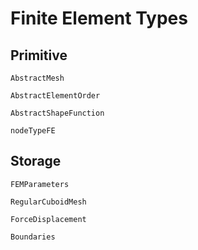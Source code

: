 # Finite Element Types

## Primitive

```@docs
AbstractMesh
```

```@docs
AbstractElementOrder
```

```@docs
AbstractShapeFunction
```

```@docs
nodeTypeFE
```

## Storage

```@docs
FEMParameters
```

```@docs
RegularCuboidMesh
```

```@docs
ForceDisplacement
```

```@docs
Boundaries
```
